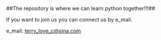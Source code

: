 ##The repository is where we can learn python together!!!##

If you want to join us you can connect us by e_mail.

e_mail:  terry_love_c@sina.com
